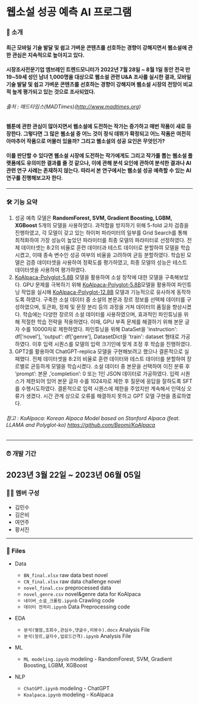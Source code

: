 # 웹소설 성공 예측 AI 프로그램
###  📃 소개
#### 최근 모바일 기술 발달 및 쉽고 가벼운 콘텐츠를 선호하는 경향이 강해지면서 웹소설에 관한 관심은 지속적으로 높아지고 있다. 
#### 시장조사전문기업 엠브레인 트렌드모니터가  2022년 7월 28일 ~ 8월 1일  동안 전국 만 19~59세 성인 남녀 1,000명을 대상으로 웹소설 관련 U&A 조사를 실시한 결과, 모바일 기술 발달 및 쉽고 가벼운 콘텐츠를 선호하는 경향이 강해지며  웹소설 시장의 전망이 비교적 높게 평가되고 있는 것으로 조사되었다.  
###### 출처 : 매드타임스(MADTimes)(http://www.madtimes.org)
#### 웹툰에 관한 관심이 많아지면서 웹소설에 도전하는 작가는 증가하고 매번 작품이 새로 등장한다. 그렇다면 그 많은 웹소설 중 어느 것이 정식 데뷔가 확정되고 어느 작품은 여전히 아마추어 작품으로 머물러 있을까? 그리고 웹소설의 성공 요인은 무엇인가?
#### 이를 판단할 수 있다면 웹소설 시장에 도전하는 작가에게도 그리고 작가를 뽑는 웹소설 플랫폼에도 유의미한 결과를 줄 것 같으나, 이에 관해 분석 요인에 관하여 분석한 결과나 AI 관련 연구 사례는 존재하지 않는다. 따라서 본 연구에서는 웹소설 성공 예측할 수 있는 AI 연구를 진행해보고자 한다.
  ---  
### 🛠 기능 요약
1. 성공 예측 모델은 **RandomForest, SVM, Gradient Boosting, LGBM, XGBoost** 5개의 모델을 사용하였다. 
과적합을 방지하기 위해 5-fold 교차 검증을 진행하였고, 각 모델이 갖고 있는 하이퍼 파라미터의 일부를 Grid Search를 통해 최적화하여 가장 성능이 높았던 파라미터를 최종 모델의 파라미터로 선정하였다. 
전체 데이터셋는 8:2의 비율로 훈련 데이터과 테스트 데이터로 분할하여 모델을 학습시켰고, 이때 종속 변수인 성공 여부의 비율을 고려하여 균등 분할하였다. 
학습된 모델은 검증 데이터셋을 사용하여 정확도를 평가하였고, 최종 모델의 성능은 테스트 데이터셋을 사용하여 평가하였다.
2. [KoAlpaca-Polyglot-5.8B](https://huggingface.co/beomi/KoAlpaca-Polyglot-5.8B) 모델을 활용하여 소설 창작에 대한 모델을 구축해보았다. 
GPU 문제를 극복하기 위해 [KoAlpaca-Polyglot-5.8B](https://huggingface.co/beomi/KoAlpaca-Polyglot-5.8B)모델을 활용하여 파인튜닝 작업을 실시해 [KoAlpaca-Polyglot-12.8B](https://huggingface.co/beomi/KoAlpaca-Polyglot-12.8B) 모델과 기능적으로 유사하게 동작하도록 하였다.
구축한 소설 데이터 중 소설의 본문과 장르 정보를 선택헤 데이터를 구성하였으며, 토큰화, 정제 및 문장 분리 등의 과정을 거쳐 데이터의 품질을 향상시켰다. 
학습에는 다양한 장르의 소설 데이터를 사용하였으며, 효과적인 파인튜닝을 위해 적절한 학습 전략을 적용하였다. 
이때, GPU 부족 문제를 해결하기 위해 본문 글자 수를 10000자로 제한하였다. 
파인튜닝을 위해 DataSet을 'instruction': df['novel'], 'output': df['genre'], DatasetDict을 'train': dataset 형태로 가공하였다. 
이후 입력 시퀀스를 모델의 입력 크기인에 맞게 조정 후 학습을 진행하였다.
3. GPT2를 활용하여 ChatGPT-replica 모델을 구현해보려고 했으나 결론적으로 실패했다. 전체 데이터셋을 8:2의 비율로 훈련 데이터와 테스트 데이터를 분할하여 장르별로 균등하게 모델을 학습시켰다. 소설 데이터 중 본문을 선택하여 이진 분류 후 ‘prompt’: 본문 ,’completion’: 0 또는 1인 JSON 데이터로 가공하였다. 입력 시퀀스가 제한되어 있어 본문 글자 수를 1024자로 제한 후 질문에 응답을 잘하도록 SFT를 수행시도하였다. 결론적으로 입력 시퀀스에 제한을 주었지만 계속해서 인덱싱 오류가 생겼다. 시간 관계 상으로 오류를 해결하지 못하고 GPT 모델 구현을 종료하였다.
###### 참고 : KoAlpaca: Korean Alpaca Model based on Stanford Alpaca (feat. LLAMA and Polyglot-ko) https://github.com/Beomi/KoAlpaca
---
### ⏰ 개발 기간
2023년 3월 22일 ~ 2023년 06월 05일  
---
### 👩‍💻 멤버 구성
- 김민수 
- 김은비
- 여언주
- 황서진  
---
### 📌 Files
- Data
  - `BN_final.xlsx` raw data best novel
  - `CN_final.xlsx` raw data challenge novel
  - `novel_final.csv` preprocessed data
  - `novel_genre.csv` novel&genre data for KoAlpaca
  - `네이버_소설_크롤링.ipynb` Crawling code
  - `데이터 전처리.ipynb` Data Preprocessing code

- EDA
    - `분석(별점,조회수,관심수,댓글수,리뷰수).docx` Analysis File
    - `분석(장르,글자수,업로드간격).ipynb` Analysis File
    
- ML   
    - `ML modeling.ipynb` modeling - RandomForest, SVM, Gradient Boosting, LGBM, XGBoost

- NLP
    - `ChatGPT.ipynb` modeling - ChatGPT
    - `Koalpaca.ipynb` modeling - KoAlpaca
